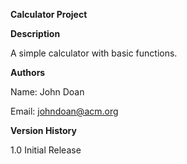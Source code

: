 **Calculator Project**

**Description**

A simple calculator with basic functions.

**Authors**

Name: John Doan

Email: johndoan@acm.org

**Version History**

1.0 
Initial Release

